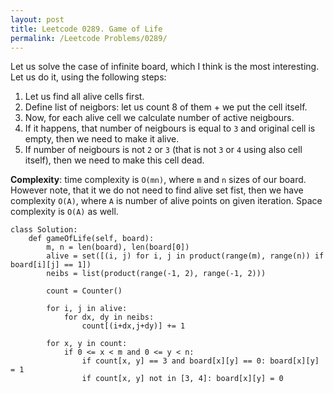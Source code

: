 ```yaml
---
layout: post
title: Leetcode 0289. Game of Life
permalink: /Leetcode Problems/0289/
---
```


Let us solve the case of infinite board, which I think is the most interesting. Let us do it, using the following steps:

1. Let us find all alive cells first.
2. Define list of neigbors: let us count 8 of them + we put the cell itself.
3. Now, for each alive cell we calculate number of active neigbours.
4. If it happens, that number of neigbours is equal to `3` and original cell is empty, then we need to make it alive.
5. If number of neigbours is not `2` or `3` (that is not `3` or `4` using also cell itself), then we need to make this cell dead.

**Complexity**: time complexity is `O(mn)`, where `m` and `n` sizes of our board. However note, that it we do not need to find alive set fist, then we have complexity `O(A)`, where `A` is number of alive points on given iteration. Space complexity is `O(A)` as well.

```
class Solution:
    def gameOfLife(self, board):
        m, n = len(board), len(board[0])
        alive = set([(i, j) for i, j in product(range(m), range(n)) if board[i][j] == 1])
        neibs = list(product(range(-1, 2), range(-1, 2)))
        
        count = Counter()
        
        for i, j in alive:
            for dx, dy in neibs:
                count[(i+dx,j+dy)] += 1
                
        for x, y in count:
            if 0 <= x < m and 0 <= y < n:
                if count[x, y] == 3 and board[x][y] == 0: board[x][y] = 1
                if count[x, y] not in [3, 4]: board[x][y] = 0
```